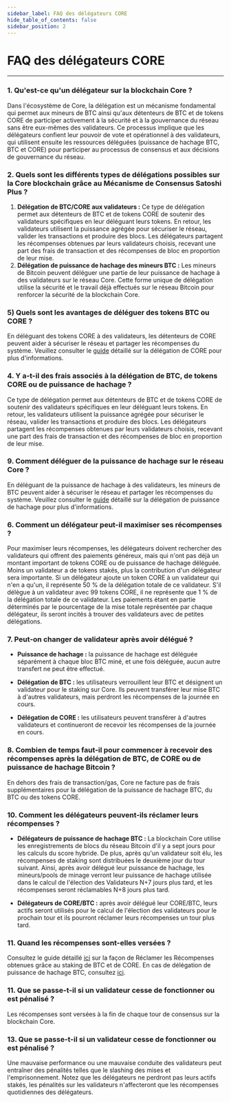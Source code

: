```yaml
---
sidebar_label: FAQ des délégateurs CORE
hide_table_of_contents: false
sidebar_position: 2
---
```


# FAQ des délégateurs CORE

---

### 1. Qu'est-ce qu'un délégateur sur la blockchain Core ?

Dans l'écosystème de Core, la délégation est un mécanisme fondamental qui permet aux mineurs de BTC ainsi qu'aux détenteurs de BTC et de tokens CORE de participer activement à la sécurité et à la gouvernance du réseau sans être eux-mêmes des validateurs. Ce processus implique que les délégateurs confient leur pouvoir de vote et opérationnel à des validateurs, qui utilisent ensuite les ressources déléguées (puissance de hachage BTC, BTC et CORE) pour participer au processus de consensus et aux décisions de gouvernance du réseau.

### 2. Quels sont les différents types de délégations possibles sur la Core blockchain grâce au Mécanisme de Consensus Satoshi Plus ?

1. **Délégation de BTC/CORE aux validateurs :** Ce type de délégation permet aux détenteurs de BTC et de tokens CORE de soutenir des validateurs spécifiques en leur déléguant leurs tokens. En retour, les validateurs utilisent la puissance agrégée pour sécuriser le réseau, valider les transactions et produire des blocs. Les délégateurs partagent les récompenses obtenues par leurs validateurs choisis, recevant une part des frais de transaction et des récompenses de bloc en proportion de leur mise.
2. **Délégation de puissance de hachage des mineurs BTC :** Les mineurs de Bitcoin peuvent déléguer une partie de leur puissance de hachage à des validateurs sur le réseau Core. Cette forme unique de délégation utilise la sécurité et le travail déjà effectués sur le réseau Bitcoin pour renforcer la sécurité de la blockchain Core.

### 5) Quels sont les avantages de déléguer des tokens BTC ou CORE ?

En déléguant des tokens CORE à des validateurs, les détenteurs de CORE peuvent aider à sécuriser le réseau et partager les récompenses du système. Veuillez consulter le [guide](../stake-and-delegate/delegating-core.md) détaillé sur la délégation de CORE pour plus d'informations.

<!-- ### 4. What are the minimum staking period requirements for BTC and BTC Hash Power delegation?
For BTC and BTC hash power delegation the minimum requirement is that of **10** days, i.e., you cannot un-delegate your stake prior to **10** days. Technically, (\`CLTV timestamp - transaction confirmation timestamp > 10 days\`). -->

### 4. Y a-t-il des frais associés à la délégation de BTC, de tokens CORE ou de puissance de hachage ?

Ce type de délégation permet aux détenteurs de BTC et de tokens CORE de soutenir des validateurs spécifiques en leur déléguant leurs tokens. En retour, les validateurs utilisent la puissance agrégée pour sécuriser le réseau, valider les transactions et produire des blocs. Les délégateurs partagent les récompenses obtenues par leurs validateurs choisis, recevant une part des frais de transaction et des récompenses de bloc en proportion de leur mise.

### 9. Comment déléguer de la puissance de hachage sur le réseau Core ?

En déléguant de la puissance de hachage à des validateurs, les mineurs de BTC peuvent aider à sécuriser le réseau et partager les récompenses du système. Veuillez consulter le [guide](../stake-and-delegate/delegating-hash.md) détaillé sur la délégation de puissance de hachage pour plus d'informations.

### 6. Comment un délégateur peut-il maximiser ses récompenses ?

Pour maximiser leurs récompenses, les délégateurs doivent rechercher des validateurs qui offrent des paiements généreux, mais qui n'ont pas déjà un montant important de tokens CORE ou de puissance de hachage déléguée. Moins un validateur a de tokens stakés, plus la contribution d'un délégateur sera importante. Si un délégateur ajoute un token CORE à un validateur qui n'en a qu'un, il représente 50 % de la délégation totale de ce validateur. S'il délègue à un validateur avec 99 tokens CORE, il ne représente que 1 % de la délégation totale de ce validateur. Les paiements étant en partie déterminés par le pourcentage de la mise totale représentée par chaque délégateur, ils seront incités à trouver des validateurs avec de petites délégations.

### 7. Peut-on changer de validateur après avoir délégué ?

- **Puissance de hachage :** la puissance de hachage est déléguée séparément à chaque bloc BTC miné, et une fois déléguée, aucun autre transfert ne peut être effectué.

- **Délégation de BTC :** les utilisateurs verrouillent leur BTC et désignent un validateur pour le staking sur Core. Ils peuvent transférer leur mise BTC à d'autres validateurs, mais perdront les récompenses de la journée en cours.

- **Délégation de CORE :** les utilisateurs peuvent transférer à d'autres validateurs et continueront de recevoir les récompenses de la journée en cours.

### 8. Combien de temps faut-il pour commencer à recevoir des récompenses après la délégation de BTC, de CORE ou de puissance de hachage Bitcoin ?

En dehors des frais de transaction/gas, Core ne facture pas de frais supplémentaires pour la délégation de la puissance de hachage BTC, du BTC ou des tokens CORE.

### 10. Comment les délégateurs peuvent-ils réclamer leurs récompenses ?

- **Délégateurs de puissance de hachage BTC :** La blockchain Core utilise les enregistrements de blocs du réseau Bitcoin d'il y a sept jours pour les calculs du score hybride. De plus, après qu'un validateur soit élu, les récompenses de staking sont distribuées le deuxième jour du tour suivant. Ainsi, après avoir délégué leur puissance de hachage, les mineurs/pools de minage verront leur puissance de hachage utilisée dans le calcul de l'élection des Validateurs N+7 jours plus tard, et les récompenses seront réclamables N+8 jours plus tard.

- **Délégateurs de CORE/BTC :** après avoir délégué leur CORE/BTC, leurs actifs seront utilisés pour le calcul de l'élection des validateurs pour le prochain tour et ils pourront réclamer leurs récompenses un tour plus tard.

### 11. Quand les récompenses sont-elles versées ?

Consultez le guide détaillé [ici](../stake-and-delegate/delegating-core.md) sur la façon de Réclamer les Récompenses obtenues grâce au staking de BTC et de CORE. En cas de délégation de puissance de hachage BTC, consultez [ici](../stake-and-delegate/delegating-hash.md).

### 11. Que se passe-t-il si un validateur cesse de fonctionner ou est pénalisé ?

Les récompenses sont versées à la fin de chaque tour de consensus sur la blockchain Core.

### 13. Que se passe-t-il si un validateur cesse de fonctionner ou est pénalisé ?

Une mauvaise performance ou une mauvaise conduite des validateurs peut entraîner des pénalités telles que le slashing des mises et l'emprisonnement. Notez que les délégateurs ne perdront pas leurs actifs stakés, les pénalités sur les validateurs n'affecteront que les récompenses quotidiennes des délégateurs.
